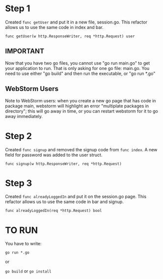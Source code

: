 # Step 1

Created ```func getUser``` and put it in a new file, session.go. This refactor allows us to use the same code in index and bar.

```
func getUser(w http.ResponseWriter, req *http.Request) user 
```

  
 ## IMPORTANT
 Now that you have two go files, you cannot use "go run main.go" to get your application to run. That is only asking for one go file: main.go. You need to use either "go build" and then run the executable, or "go run *.go"
 
 ## WebStorm Users
 Note to WebStorm users: when you create a new go page that has code in package main, webstorm will highlight an error "multiplate packages in directory"; this will go away in time, or you can restart webstorm for it to go away immediately.
 
# Step 2

Created ```func signup``` and removed the signup code from ```func index```. A new field for password was added to the user struct.

```
func signup(w http.ResponseWriter, req *http.Request)
```

# Step 3

Created ```func alreadyLoggedIn``` and put it on the session.go page. This refactor allows us to use the same code in bar and signup.

```
func alreadyLoggedIn(req *http.Request) bool
```

# TO RUN
You have to write:

`go run *.go`

or

`go build` or `go install`